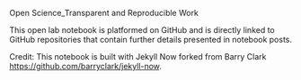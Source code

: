 Open Science_Transparent and Reproducible Work

This open lab notebook is platformed on GitHub and is directly linked to GitHub repositories that contain further details presented in notebook posts. 

Credit: This notebook is built with Jekyll Now forked from Barry Clark https://github.com/barryclark/jekyll-now. 

